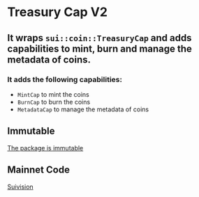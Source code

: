# Treasury Cap V2

## It wraps `sui::coin::TreasuryCap` and adds capabilities to mint, burn and manage the metadata of coins.

### It adds the following capabilities:

- `MintCap` to mint the coins
- `BurnCap` to burn the coins
- `MetadataCap` to manage the metadata of coins

## Immutable

[The package is immutable](https://suivision.xyz/txblock/AUCEQwHAcRoE5zSAMq3AtEXHRQFq1ma51KME1B8aBDAG)

## Mainnet Code

[Suivision](https://suivision.xyz/package/0x6615c97931f55c5db45bfbc9707ad64652416459614f18e2f4b86d4bb8283115?tab=Code)

